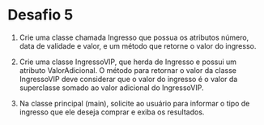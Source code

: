 # Desafio 5

1) Crie uma classe chamada Ingresso que possua os atributos número, data de validade e valor, e um
método que retorne o valor do ingresso.

2) Crie uma classe IngressoVIP, que herda de Ingresso e possui um atributo ValorAdicional. O método para
retornar o valor da classe IngressoVIP deve considerar que o valor do ingresso é o valor da superclasse
somado ao valor adicional do IngressoVIP.

3) Na classe principal (main), solicite ao usuário para informar o tipo de ingresso que ele deseja comprar e
exiba os resultados.
